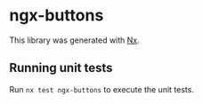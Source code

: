 # ngx-buttons

This library was generated with [Nx](https://nx.dev).

## Running unit tests

Run `nx test ngx-buttons` to execute the unit tests.
